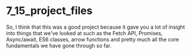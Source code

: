 # 7_15_project_files

So, I think that this was a good project because it gave you a lot of insight into things that we've looked at such as the Fetch API, Promises, Async/await, ES6 classes, arrow functions and pretty much all the core fundamentals we have gone through so far.
